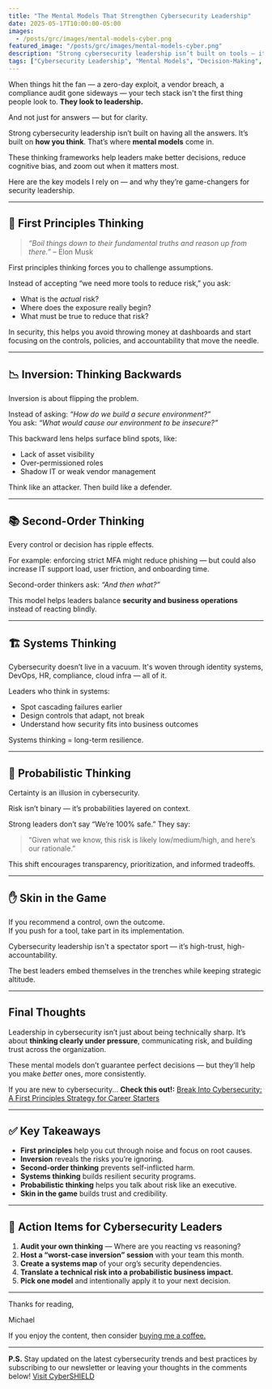```yaml
---
title: "The Mental Models That Strengthen Cybersecurity Leadership"
date: 2025-05-17T10:00:00-05:00
images:
  - /posts/grc/images/mental-models-cyber.png
featured_image: "/posts/grc/images/mental-models-cyber.png"
description: "Strong cybersecurity leadership isn’t built on tools — it’s built on clear thinking. Explore the mental models that separate good security leaders from great ones."
tags: ["Cybersecurity Leadership", "Mental Models", "Decision-Making", "Risk", "Security Strategy"]
---
```


When things hit the fan — a zero-day exploit, a vendor breach, a compliance audit gone sideways — your tech stack isn't the first thing people look to. **They look to leadership.**

And not just for answers — but for clarity.

Strong cybersecurity leadership isn’t built on having all the answers. It’s built on **how you think**. That’s where **mental models** come in.

These thinking frameworks help leaders make better decisions, reduce cognitive bias, and zoom out when it matters most.

Here are the key models I rely on — and why they’re game-changers for security leadership.

---

## 🧠 First Principles Thinking

> *“Boil things down to their fundamental truths and reason up from there.”* – Elon Musk

First principles thinking forces you to challenge assumptions.

Instead of accepting “we need more tools to reduce risk,” you ask:  

- What is the *actual* risk?  
- Where does the exposure really begin?  
- What must be true to reduce that risk?

In security, this helps you avoid throwing money at dashboards and start focusing on the controls, policies, and accountability that move the needle.

---

## 📉 Inversion: Thinking Backwards

Inversion is about flipping the problem.

Instead of asking: *“How do we build a secure environment?”*  
You ask: *“What would cause our environment to be insecure?”*

This backward lens helps surface blind spots, like:  

- Lack of asset visibility  
- Over-permissioned roles  
- Shadow IT or weak vendor management

Think like an attacker. Then build like a defender.

---

## 📚 Second-Order Thinking

Every control or decision has ripple effects.

For example: enforcing strict MFA might reduce phishing — but could also increase IT support load, user friction, and onboarding time.  

Second-order thinkers ask: *“And then what?”*

This model helps leaders balance **security and business operations** instead of reacting blindly.

---

## 🏗️ Systems Thinking

Cybersecurity doesn’t live in a vacuum. It's woven through identity systems, DevOps, HR, compliance, cloud infra — all of it.

Leaders who think in systems:

- Spot cascading failures earlier
- Design controls that adapt, not break
- Understand how security fits into business outcomes

Systems thinking = long-term resilience.

---

## 🧮 Probabilistic Thinking

Certainty is an illusion in cybersecurity.

Risk isn’t binary — it’s probabilities layered on context.

Strong leaders don’t say “We’re 100% safe.” They say:  
> “Given what we know, this risk is likely low/medium/high, and here’s our rationale.”

This shift encourages transparency, prioritization, and informed tradeoffs.

---

## ✋ Skin in the Game

If you recommend a control, own the outcome.  
If you push for a tool, take part in its implementation.

Cybersecurity leadership isn't a spectator sport — it’s high-trust, high-accountability.

The best leaders embed themselves in the trenches while keeping strategic altitude.

---

## Final Thoughts

Leadership in cybersecurity isn’t just about being technically sharp. It’s about **thinking clearly under pressure**, communicating risk, and building trust across the organization.

These mental models don’t guarantee perfect decisions — but they’ll help you make *better* ones, more consistently.

If you are new to cybersecurity... **Check this out!:** [Break Into Cybersecurity: A First Principles Strategy for Career Starters](https://store.cybersecurityos.net/l/cybersecurity-career-first-principles)

---

## ✅ Key Takeaways

- **First principles** help you cut through noise and focus on root causes.
- **Inversion** reveals the risks you’re ignoring.
- **Second-order thinking** prevents self-inflicted harm.
- **Systems thinking** builds resilient security programs.
- **Probabilistic thinking** helps you talk about risk like an executive.
- **Skin in the game** builds trust and credibility.

---

## 🔧 Action Items for Cybersecurity Leaders

1. **Audit your own thinking** — Where are you reacting vs reasoning?
2. **Host a “worst-case inversion” session** with your team this month.
3. **Create a systems map** of your org’s security dependencies.
4. **Translate a technical risk into a probabilistic business impact.**
5. **Pick one model** and intentionally apply it to your next decision.

---

Thanks for reading,

Michael

If you enjoy the content, then consider [buying me a coffee.](https://store.cybersecurityos.net/coffee)

---

**P.S.** Stay updated on the latest cybersecurity trends and best practices by subscribing to our newsletter or leaving your thoughts in the comments below! [Visit CyberSHIELD](https://cybershieldacademy.net)
